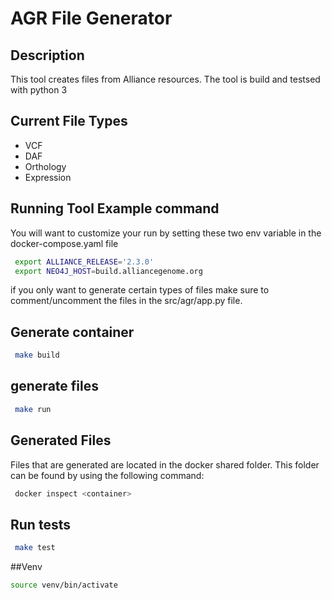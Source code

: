 # AGR File Generator

## Description

This tool creates files from Alliance resources. The tool is build and testsed with python 3

## Current File Types

- VCF
- DAF
- Orthology
- Expression

## Running Tool Example command

You will want to customize your run by setting these two env variable in the docker-compose.yaml file

```bash
 export ALLIANCE_RELEASE='2.3.0'
 export NEO4J_HOST=build.alliancegenome.org
```

if you only want to generate certain types of files make sure to comment/uncomment the files in the src/agr/app.py file.

## Generate container

```bash
 make build
```

## generate files

```bash
 make run
```

## Generated Files

Files that are generated are located in the docker shared folder. This folder can be found by using the following command:

```bash
 docker inspect <container>
```

## Run tests

```bash
 make test
```

##Venv

```bash
source venv/bin/activate
```
